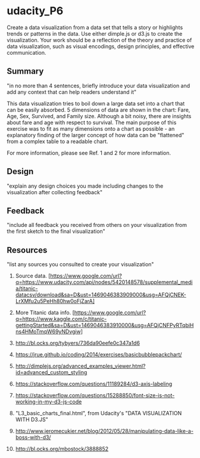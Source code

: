 # udacity_P6
Create a data visualization from a data set that tells a story or highlights trends or patterns in the data. Use either dimple.js or d3.js to create the visualization. Your work should be a reflection of the theory and practice of data visualization, such as visual encodings, design principles, and effective communication.

## Summary 
"in no more than 4 sentences, briefly introduce your data visualization and add any context that can help readers understand it"

This data visualization tries to boil down a large data set into a chart that can be easily absorbed. 5 dimensions of data are shown in the chart: Fare, Age, Sex, Survived, and Family size. Although a bit noisy, there are insights about fare and age with respect to survival. The main purpose of this exercise was to fit as many dimensions onto a chart as possible - an explanatory finding of the larger concept of how data can be "flattened" from a complex table to a readable chart. 

For more information, please see Ref. 1 and 2 for more information. 

## Design 
"explain any design choices you made including changes to the visualization after collecting feedback"

## Feedback 
"include all feedback you received from others on your visualization from the first sketch to the final visualization"

## Resources 
"list any sources you consulted to create your visualization"

1) Source data. [https://www.google.com/url?q=https://www.udacity.com/api/nodes/5420148578/supplemental_media/titanic-datacsv/download&sa=D&ust=1469046383909000&usg=AFQjCNEK-LrXMfu2u5PeHh80hw0oFjZarA]

2) More Titanic data info. [https://www.google.com/url?q=https://www.kaggle.com/c/titanic-gettingStarted&sa=D&ust=1469046383910000&usg=AFQjCNFPyRTqbiHns4HMoTmqW69yNDvgiw] 

3) http://bl.ocks.org/tybyers/736da90eefe0c347a1d6

4) https://jrue.github.io/coding/2014/exercises/basicbubblepackchart/

5) http://dimplejs.org/advanced_examples_viewer.html?id=advanced_custom_styling

6) https://stackoverflow.com/questions/11189284/d3-axis-labeling

7) https://stackoverflow.com/questions/15288850/font-size-is-not-working-in-my-d3-js-code

8) "L3_basic_charts_final.html", from Udacity's "DATA VISUALIZATION WITH D3.JS"

9) http://www.jeromecukier.net/blog/2012/05/28/manipulating-data-like-a-boss-with-d3/

10) http://bl.ocks.org/mbostock/3888852


